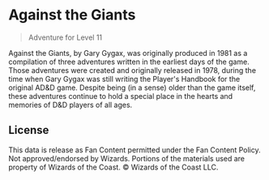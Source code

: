# Against the Giants

> Adventure for Level 11

Against the Giants, by Gary Gygax, was originally produced in 1981 as a compilation of three adventures written in the earliest days of the game. Those adventures were created and originally released in 1978, during the time when Gary Gygax was still writing the Player's Handbook for the original AD&D game. Despite being (in a sense) older than the game itself, these adventures continue to hold a special place in the hearts and memories of D&D players of all ages.

## License

This data is release as Fan Content permitted under the Fan Content Policy. Not approved/endorsed by Wizards. Portions of the materials used are property of Wizards of the Coast. © Wizards of the Coast LLC.
